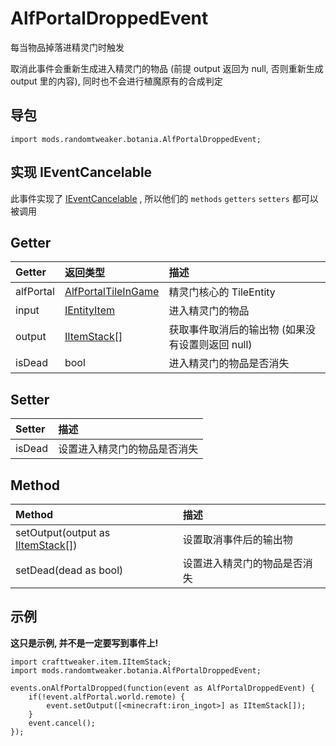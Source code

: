 # AlfPortalDroppedEvent

每当物品掉落进精灵门时触发

取消此事件会重新生成进入精灵门的物品 (前提 output 返回为 null, 否则重新生成 output 里的内容), 同时也不会进行植魔原有的合成判定

## 导包

```zenscript
import mods.randomtweaker.botania.AlfPortalDroppedEvent;
```

## 实现 IEventCancelable

此事件实现了 [IEventCancelable](https://docs.blamejared.com/1.12/en/Vanilla/Events/Events/IEventCancelable/)
, 所以他们的 `methods` `getters` `setters` 都可以被调用

## Getter

| Getter | 返回类型 | 描述 |
| :------- | :------- | :------- |
| alfPortal | [AlfPortalTileInGame](AlfPortalTileInGame.md) | 精灵门核心的 TileEntity |
| input | [IEntityItem](https://docs.blamejared.com/1.12/en/Vanilla/Entities/IEntityItem/) | 进入精灵门的物品 |
| output | [IItemStack[]](https://docs.blamejared.com/1.12/en/Vanilla/Items/IItemStack/) |  获取事件取消后的输出物 (如果没有设置则返回 null) |
| isDead | bool | 进入精灵门的物品是否消失 |

## Setter

| Setter | 描述 |
| :------- | :------- |
| isDead | 设置进入精灵门的物品是否消失 |

## Method

| Method | 描述 |
| :------- | :------- |
| setOutput(output as [IItemStack[]](https://docs.blamejared.com/1.12/en/Vanilla/Items/IItemStack/)) | 设置取消事件后的输出物 |
| setDead(dead as bool) | 设置进入精灵门的物品是否消失 |

## 示例

**这只是示例, 并不是一定要写到事件上!**

```zenscript
import crafttweaker.item.IItemStack;
import mods.randomtweaker.botania.AlfPortalDroppedEvent;

events.onAlfPortalDropped(function(event as AlfPortalDroppedEvent) {
    if(!event.alfPortal.world.remote) {
        event.setOutput([<minecraft:iron_ingot>] as IItemStack[]);
    }
    event.cancel();
});
```
